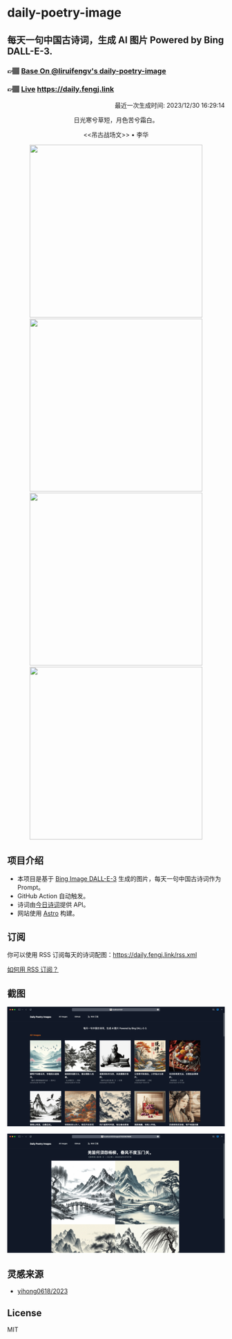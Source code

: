 
# daily-poetry-image

## 每天一句中国古诗词，生成 AI 图片 Powered by Bing DALL-E-3.

### 👉🏽 [Base On @liruifengv's daily-poetry-image](https://github.com/liruifengv/daily-poetry-image)

### 👉🏽 [Live](https://daily.fengj.link) https://daily.fengj.link

<p align="right">
  最近一次生成时间: 2023/12/30 16:29:14
</p>
<p align="center">
日光寒兮草短，月色苦兮霜白。
</p>
<p align="center">
<<吊古战场文>> • 李华
</p>
<p align="center">
<img src="https://tse3.mm.bing.net/th/id/OIG.4eSJKeFVjQnWE6a9KhMB" height="400" width="400" />
<img src="https://tse4.mm.bing.net/th/id/OIG.gFbQZrkNV4nQAYb72Cv0" height="400" width="400" />
<img src="https://tse3.mm.bing.net/th/id/OIG.UCCXWEEDcY_4WM4DPm8M" height="400" width="400" />
<img src="https://tse3.mm.bing.net/th/id/OIG.5YolY1CDdIdoshk1jLd6" height="400" width="400" />
</p>

## 项目介绍

-   本项目是基于 [Bing Image DALL-E-3](https://www.bing.com/images/create) 生成的图片，每天一句中国古诗词作为 Prompt。
-   GitHub Action 自动触发。
-   诗词由[今日诗词](https://www.jinrishici.com/)提供 API。
-   网站使用 [Astro](https://astro.build) 构建。

## 订阅

你可以使用 RSS 订阅每天的诗词配图：https://daily.fengj.link/rss.xml

[如何用 RSS 订阅？](https://zhuanlan.zhihu.com/p/55026716)

## 截图

![图片列表](./screenshots/Snipaste_2023-12-28_21-00-26.png)

![图片详情](./screenshots/Snipaste_2023-12-28_21-00-53.png)

## 灵感来源

-   [yihong0618/2023](https://github.com/yihong0618/2023)

## License

MIT
